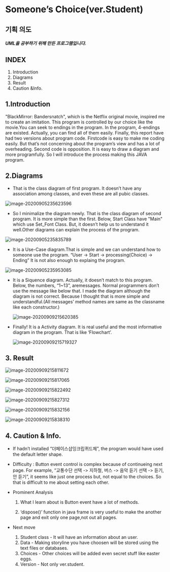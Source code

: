 # Someone’s Choice(ver.Student)

## 기획 의도

##### UML을 공부하기 위해 만든 프로그램입니다.

## INDEX

1. Introduction 
2. Diagrams 
3. Result 
4. Caution &Info.



## 1.Introduction

 "BlackMirror: Bandersnatch", which is the Netflix original movie, inspired me to create an imitation. This program is controlled by our choice like the movie.You can seek to endings in the program. In the program, 4-endings are existed. Actually, you can find all of them easily. Finally, this report have had two versions about program code. Firstcode is easy to make me coding easily. But that’s not concerning about the program’s view and has a lot of overheading. Second code is opposition. It is easy to draw a diagram and more  programfully. So I will introduce the process making this JAVA program.



## 2.Diagrams

* That is the class diagram of first program. It doesn’t have any association among classes, and even these are all pubic classes.

![image-20200905235623596](README.assets/image-20200905235623596.png)



* So I minimalize the diagram newly. That is the class diagram of second program. It is more simple than the first. Below, Start Class have "Main" which use Set_Font Class. But, it doesn’t help us to understand it well.Other diagrams can explain the process of the program.

![image-20200905235835789](README.assets/image-20200905235835789.png)



* It is a Use-Case diagram.That is simple and we can understand how to someone use the program. “User -> Start -> processing(Choice) -> Ending” It is not also enough to explaing the program.

![image-20200905235953085](README.assets/image-20200905235953085.png)



* It is a Siquence diagram. Actually, it doesn’t match to this program. Below, the numbers, “1~13”, aremessages. Normal programmers don’t use the message like below that. I made the diagram although the diagram is not correct. Because I thought that is more simple and understandful.(All messages’ method names are same as the classname like each constructor.)

  

  ![image-20200909215620385](README.assets/image-20200909215620385.png)



* Finally! It is a Activity diagram. It is real useful and the most informative diagram in the program. That is like ‘Flowchart’.

  ![image-20200909215719327](README.assets/image-20200909215719327.png)



## 3. Result

![image-20200909215811672](README.assets/image-20200909215811672.png)

![image-20200909215817065](README.assets/image-20200909215817065.png)

![image-20200909215822492](README.assets/image-20200909215822492.png)

![image-20200909215827312](README.assets/image-20200909215827312.png)

![image-20200909215832156](README.assets/image-20200909215832156.png)

![image-20200909215838310](README.assets/image-20200909215838310.png)



## 4. Caution & Info.

* If hadn’t installed “더페이스샵잉크립퀴드체”, the program would have used 
  the default letter shape.

* Difficulty : Button event control is complex because of continueing next page. For example, “교통수단 선택 -> 지하철, 버스 -> 음악 듣기 선택 -> 듣기, 안 듣기”, it seems like just one process but, not equal to the choices. So that is difficult to me about setting each other.

* Prominent Analysis

  1. What I learn about is Button event have a lot of methods.

  2. ‘dispose()’ function in java frame is very useful to make the another page and exit only one page,not out all pages.

* Next move
  1. Student class - It will have an information about an user.
  2. Data - Making storyline you have choosen will be stored using the text files or databases.
  3. Choices - Other choices will be added even secret stuff like easter eggs. 
  4. Version - Not only ver.student.
